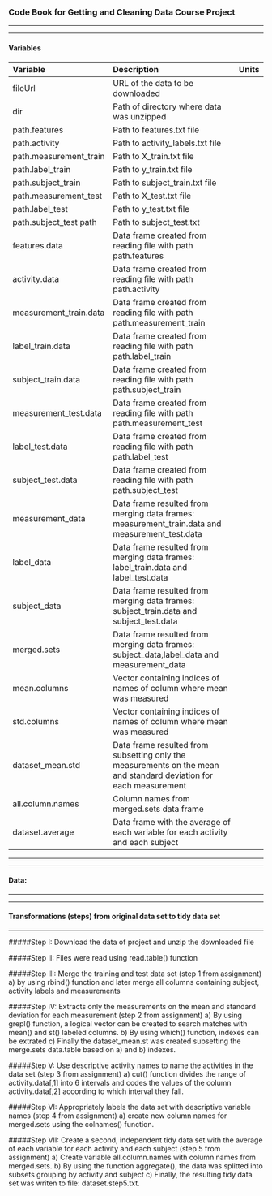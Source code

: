 ### Code Book for Getting and Cleaning Data Course Project
---
---
#### Variables

| Variable                 | Description                                  | Units  |
| :------------------------ |:--------------------------------------------| ------|
|fileUrl|URL of the data to be downloaded||
|dir|Path of directory where data was unzipped||  
|path.features|Path to features.txt file ||
|path.activity|Path to activity_labels.txt file||
|path.measurement_train|Path to X_train.txt file||
|path.label_train|Path to y_train.txt file||
|path.subject_train|Path to subject_train.txt file||
|path.measurement_test|Path to X_test.txt file||
|path.label_test|Path to y_test.txt file||
|path.subject_test path|Path to subject_test.txt||
|features.data|Data frame created from reading file with path path.features|| 
|activity.data|Data frame created from reading file with path path.activity||
|measurement_train.data|Data frame created from reading file with path path.measurement_train||
|label_train.data|Data frame created from reading file with path path.label_train||
|subject_train.data|Data frame created from reading file with path path.subject_train||
|measurement_test.data|Data frame created from reading file with path path.measurement_test||
|label_test.data|Data frame created from reading file with path path.label_test||
|subject_test.data|Data frame created from reading file with path path.subject_test||
|measurement_data|Data frame resulted from merging data frames: measurement_train.data and measurement_test.data||
|label_data|Data frame resulted from merging data frames: label_train.data and label_test.data||
|subject_data|Data frame resulted from merging data frames: subject_train.data and subject_test.data||
|merged.sets|Data frame resulted from merging data frames: subject_data,label_data and measurement_data||
|mean.columns|Vector containing indices of names of column where mean was measured ||
|std.columns|Vector containing indices of names of column where mean was measured ||
|dataset_mean.std|Data frame resulted from subsetting only the measurements on the mean and standard deviation for each measurement||
|all.column.names|Column names from merged.sets data frame||
|dataset.average|Data frame with the average of each variable for each activity and each subject||




---
---
#### Data:

---
---
#### Transformations (steps) from original data set to tidy data set
---
#####Step I: Download the data of project and unzip the downloaded file

#####Step II: Files were read using read.table() function

#####Step III: Merge the training and test data set (step 1 from assignment)
      a) by using rbind() function and later merge all columns containing subject, activity labels and measurements

#####Step IV: Extracts only the measurements on the mean and standard deviation for each measurement (step 2 from assignment)
        a) By using grepl() function, a logical vector can be created to search matches with mean() and st() labeled columns.
        b) By using which() function, indexes can be extrated
        c) Finally the dataset_mean.st was created subsetting the merge.sets data.table based on a) and b) indexes.

#####Step V: Use descriptive activity names to name the activities in the data set  (step 3 from assignment)
        a) cut() function divides the range of activity.data[,1] into 6 intervals and codes the values of the column
          activity.data[,2] according to which interval they fall.


#####Step VI: Appropriately labels the data set with descriptive variable names (step 4 from assignment)
        a) create new column names for merged.sets using the colnames() function.

#####Step VII: Create a second, independent tidy data set with the average of each variable for each activity and each subject (step 5 from assignment)
          a) Create variable all.column.names with column names from merged.sets.
          b) By using the function aggregate(), the data was splitted into subsets grouping by activity and subject
          c) Finally, the resulting tidy data set was writen to file:  dataset.step5.txt.
